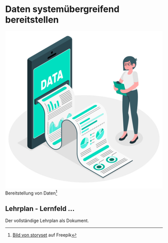# Daten systemübergreifend bereitstellen

![](/figures/datenanalyse.jpg)
Bereitstellung von Daten[^1]

## Lehrplan - Lernfeld ...



Der vollständige Lehrplan als Dokument.

[^1]: <a href="https://de.freepik.com/vektoren-kostenlos/datenbericht-illustration-konzept_6195527.htm#query=datenanalyse&position=3&from_view=keyword&track=sph">Bild von storyset</a> auf Freepik